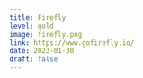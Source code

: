 ```yaml
---
title: Firefly
level: gold
image: firefly.png
link: https://www.gofirefly.io/
date: 2023-01-30
draft: false
---
```

